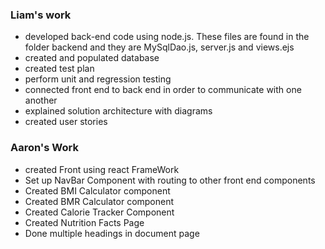 ### Liam's work
* developed back-end code using node.js. These files are found in the folder backend and they are MySqlDao.js, server.js and views.ejs
* created and populated database
* created test plan
* perform unit and regression testing
* connected front end to back end in order to communicate with one another
* explained solution architecture with diagrams
* created user stories

### Aaron's Work
* created Front using react FrameWork
* Set up NavBar Component with routing to other front end components
* Created BMI Calculator component
* Created BMR Calculator component
* Created Calorie Tracker Component
* Created Nutrition Facts Page
* Done multiple headings in document page
